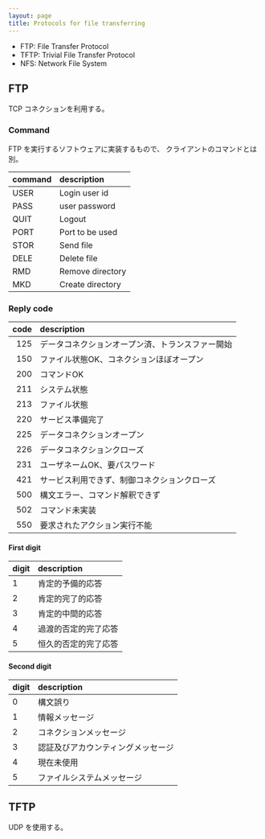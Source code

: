```yaml
---
layout: page
title: Protocols for file transferring
---
```


* FTP: File Transfer Protocol
* TFTP: Trivial File Transfer Protocol
* NFS: Network File System

## FTP

TCP コネクションを利用する。

### Command

FTP を実行するソフトウェアに実装するもので、 クライアントのコマンドとは別。

| command | description |
|:--|:--|
| USER | Login user id |
| PASS | user password |
| QUIT | Logout |
| PORT | Port to be used |
| STOR | Send file |
| DELE | Delete file |
| RMD | Remove directory |
| MKD | Create directory |

### Reply code

| code | description |
|--:|:--|
| 125 | データコネクションオープン済、トランスファー開始 |
| 150 | ファイル状態OK、コネクションほぼオープン |
| 200 | コマンドOK |
| 211 | システム状態 |
| 213 | ファイル状態 |
| 220 | サービス準備完了 |
| 225 | データコネクションオープン |
| 226 | データコネクションクローズ |
| 231 | ユーザネームOK、要パスワード |
| 421 | サービス利用できず、制御コネクションクローズ |
| 500 | 構文エラー、コマンド解釈できず |
| 502 | コマンド未実装 |
| 550 | 要求されたアクション実行不能 |


#### First digit

| digit | description |
|:--|:--|
| 1 | 肯定的予備的応答 |
| 2 | 肯定的完了的応答 |
| 3 | 肯定的中間的応答 |
| 4 | 過渡的否定的完了応答 |
| 5 | 恒久的否定的完了応答|
  
#### Second digit

| digit | description |
|:--|:--|
| 0 | 構文誤り |
| 1 | 情報メッセージ |
| 2 | コネクションメッセージ |
| 3 | 認証及びアカウンティングメッセージ |
| 4 | 現在未使用 |
| 5 | ファイルシステムメッセージ |

## TFTP

UDP を使用する。
